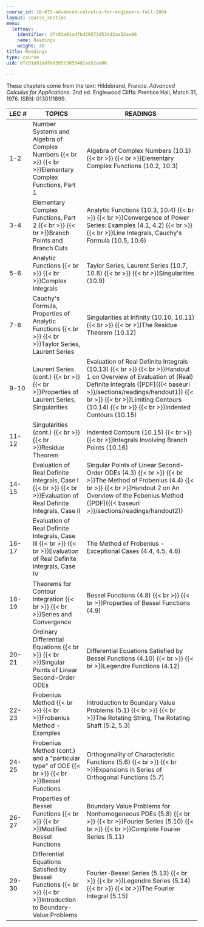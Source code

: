 ```yaml
---
course_id: 18-075-advanced-calculus-for-engineers-fall-2004
layout: course_section
menu:
  leftnav:
    identifier: dfc91a91adfbd39573d534d2aa52ae06
    name: Readings
    weight: 30
title: Readings
type: course
uid: dfc91a91adfbd39573d534d2aa52ae06

---
```


These chapters come from the text: Hildebrand, Francis. _Advanced Calculus for Applications._ 2nd ed. Englewood Cliffs: Prentice Hall, March 31, 1976. ISBN: 0130111899.

| LEC # | TOPICS | READINGS |
| --- | --- | --- |
| 1-2 | Number Systems and Algebra of Complex Numbers  {{< br >}}  {{< br >}}Elementary Complex Functions, Part 1 | Algebra of Complex Numbers (10.1)  {{< br >}}  {{< br >}}Elementary Complex Functions (10.2, 10.3) |
| 3-4 | Elementary Complex Functions, Part 2  {{< br >}}  {{< br >}}Branch Points and Branch Cuts | Analytic Functions (10.3, 10.4)  {{< br >}}  {{< br >}}Convergence of Power Series: Examples (4.1, 4.2)  {{< br >}}  {{< br >}}Line Integrals, Cauchy's Formula (10.5, 10.6) |
| 5-6 | Analytic Functions  {{< br >}}  {{< br >}}Complex Integrals | Taylor Series, Laurent Series (10.7, 10.8)  {{< br >}}  {{< br >}}Singularities (10.9) |
| 7-8 | Cauchy's Formula, Properties of Analytic Functions  {{< br >}}  {{< br >}}Taylor Series, Laurent Series | Singularities at Infinity (10.10, 10.11)  {{< br >}}  {{< br >}}The Residue Theorem (10.12) |
| 9-10 | Laurent Series (cont.)  {{< br >}}  {{< br >}}Properties of Laurent Series, Singularities | Evaluation of Real Definite Integrals (10.13)  {{< br >}}  {{< br >}}Handout 1 on Overview of Evaluation of (Real) Definite Integrals ([PDF]({{< baseurl >}}/sections/readings/handout1))  {{< br >}}  {{< br >}}Limiting Contours (10.14)  {{< br >}}  {{< br >}}Indented Contours (10.15) |
| 11-12 | Singularities (cont.)  {{< br >}}  {{< br >}}Residue Theorem | Indented Contours (10.15)  {{< br >}}  {{< br >}}Integrals Involving Branch Points (10.16) |
| 14-15 | Evaluation of Real Definite Integrals, Case I  {{< br >}}  {{< br >}}Evaluation of Real Definite Integrals, Case II | Singular Points of Linear Second-Order ODEs (4.3)  {{< br >}}  {{< br >}}The Method of Frobenius (4.4)  {{< br >}}  {{< br >}}Handout 2 on An Overview of the Fobenius Method ([PDF]({{< baseurl >}}/sections/readings/handout2)) |
| 16-17 | Evaluation of Real Definite Integrals, Case III  {{< br >}}  {{< br >}}Evaluation of Real Definite Integrals, Case IV | The Method of Frobenius - Exceptional Cases (4.4, 4.5, 4.6) |
| 18-19 | Theorems for Contour Integration  {{< br >}}  {{< br >}}Series and Convergence | Bessel Functions (4.8)  {{< br >}}  {{< br >}}Properties of Bessel Functions (4.9) |
| 20-21 | Ordinary Differential Equations  {{< br >}}  {{< br >}}Singular Points of Linear Second-Order ODEs | Differential Equations Satisfied by Bessel Functions (4.10)  {{< br >}}  {{< br >}}Legendre Functions (4.12) |
| 22-23 | Frobenius Method  {{< br >}}  {{< br >}}Frobenius Method - Examples | Introduction to Boundary Value Problems (5.1)  {{< br >}}  {{< br >}}The Rotating String, The Rotating Shaft (5.2, 5.3) |
| 24-25 | Frobenius Method (cont.) and a "particular type" of ODE  {{< br >}}  {{< br >}}Bessel Functions | Orthogonality of Characteristic Functions (5.6)  {{< br >}}  {{< br >}}Expansions in Series of Orthogonal Functions (5.7) |
| 26-27 | Properties of Bessel Functions  {{< br >}}  {{< br >}}Modified Bessel Functions | Boundary Value Problems for Nonhomogeneous PDEs (5.8)  {{< br >}}  {{< br >}}Fourier Series (5.10)  {{< br >}}  {{< br >}}Complete Fourier Series (5.11) |
| 29-30 | Differential Equations Satisfied by Bessel Functions  {{< br >}}  {{< br >}}Introduction to Boundary-Value Problems | Fourier-Bessel Series (5.13)  {{< br >}}  {{< br >}}Legendre Series (5.14)  {{< br >}}  {{< br >}}The Fourier Integral (5.15)